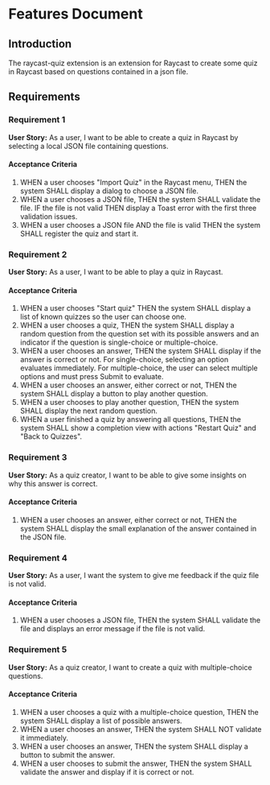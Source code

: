 # Features Document

## Introduction

The raycast-quiz extension is an extension for Raycast to create some quiz in Raycast based on questions contained in a json file.

## Requirements

### Requirement 1

**User Story:** As a user, I want to be able to create a quiz in Raycast by selecting a local JSON file containing questions.

#### Acceptance Criteria

1. WHEN a user chooses "Import Quiz" in the Raycast menu, THEN the system SHALL display a dialog to choose a JSON file.
2. WHEN a user chooses a JSON file, THEN the system SHALL validate the file. IF the file is not valid THEN display a Toast error with the first three validation issues. 
3. WHEN a user chooses a JSON file AND the file is valid THEN the system SHALL register the quiz and start it.

### Requirement 2

**User Story:** As a user, I want to be able to play a quiz in Raycast.

#### Acceptance Criteria

1. WHEN a user chooses "Start quiz" THEN the system SHALL display a list of known quizzes so the user can choose one.
2. WHEN a user chooses a quiz, THEN the system SHALL display a random question from the question set with its possible answers and an indicator if the question is single-choice or multiple-choice.
3. WHEN a user chooses an answer, THEN the system SHALL display if the answer is correct or not. For single-choice, selecting an option evaluates immediately. For multiple-choice, the user can select multiple options and must press Submit to evaluate.
4. WHEN a user chooses an answer, either correct or not, THEN the system SHALL display a button to play another question. 
5. WHEN a user chooses to play another question, THEN the system SHALL display the next random question.
6. WHEN a user finished a quiz by answering all questions, THEN the system SHALL show a completion view with actions "Restart Quiz" and "Back to Quizzes".

### Requirement 3

**User Story:** As a quiz creator, I want to be able to give some insights on why this answer is correct.

#### Acceptance Criteria

1. WHEN a user chooses an answer, either correct or not, THEN the system SHALL display the small explanation of the answer contained in the JSON file.

### Requirement 4

**User Story:** As a user, I want the system to give me feedback if the quiz file is not valid.

#### Acceptance Criteria

1. WHEN a user chooses a JSON file, THEN the system SHALL validate the file and displays an error message if the file is not valid.

### Requirement 5

**User Story:** As a quiz creator, I want to create a quiz with multiple-choice questions.

#### Acceptance Criteria

1. WHEN a user chooses a quiz with a multiple-choice question, THEN the system SHALL display a list of possible answers.
2. WHEN a user chooses an answer, THEN the system SHALL NOT validate it immediately.
3. WHEN a user chooses an answer, THEN the system SHALL display a button to submit the answer.
4. WHEN a user chooses to submit the answer, THEN the system SHALL validate the answer and display if it is correct or not.
